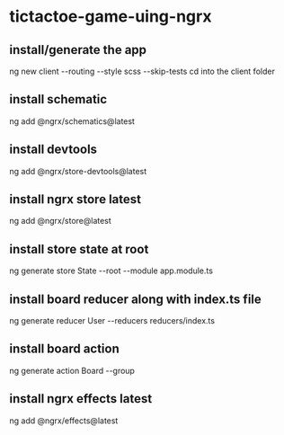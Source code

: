 # tictactoe-game-uing-ngrx

## install/generate the app
ng new client --routing --style scss --skip-tests
cd into the client folder

## install schematic
ng add @ngrx/schematics@latest

## install devtools
ng add @ngrx/store-devtools@latest

## install ngrx store latest
ng add @ngrx/store@latest

## install store state at root
ng generate store State --root --module app.module.ts

## install board reducer along with index.ts file
ng generate reducer User --reducers reducers/index.ts

## install board action
ng generate action Board --group

## install ngrx effects latest
ng add @ngrx/effects@latest


